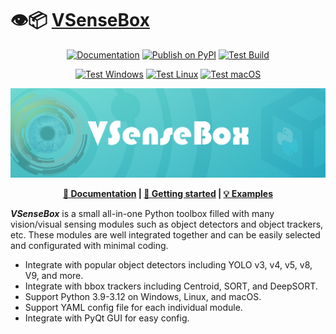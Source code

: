 # 👁️📦 [**VSenseBox**](https://github.com/rathaumons/vsensebox)

<div align="center">

[![Documentation](https://github.com/rathaumons/vsensebox/actions/workflows/documentation.yaml/badge.svg)](https://github.com/rathaumons/vsensebox/actions/workflows/documentation.yaml) [![Publish on PyPI](https://github.com/rathaumons/vsensebox/actions/workflows/publish_pypi.yaml/badge.svg)](https://github.com/rathaumons/vsensebox/actions/workflows/publish_pypi.yaml) [![Test Build](https://github.com/rathaumons/vsensebox/actions/workflows/test_build.yaml/badge.svg)](https://github.com/rathaumons/vsensebox/actions/workflows/test_build.yaml)

[![Test Windows](https://github.com/rathaumons/vsensebox/actions/workflows/test_windows.yaml/badge.svg)](https://github.com/rathaumons/vsensebox/actions/workflows/test_windows.yaml) [![Test Linux](https://github.com/rathaumons/vsensebox/actions/workflows/test_linux.yaml/badge.svg)](https://github.com/rathaumons/vsensebox/actions/workflows/test_linux.yaml) [![Test macOS](https://github.com/rathaumons/vsensebox/actions/workflows/test_macos.yaml/badge.svg)](https://github.com/rathaumons/vsensebox/actions/workflows/test_macos.yaml)

<img src="https://raw.githubusercontent.com/rathaROG/screenshot/master/VSenseBox/vsensebox.jpg"><br />

**[📗 Documentation](https://rathaumons.github.io/vsensebox/) | [🚀 Getting started](https://rathaumons.github.io/vsensebox/getstarted.html) | [💡 Examples](https://rathaumons.github.io/vsensebox/examples.html)**

</div>

***VSenseBox*** is a small all-in-one Python toolbox filled with many vision/visual sensing modules such as object detectors and object trackers, etc. These modules are well integrated together and can be easily selected and configurated with minimal coding.

* Integrate with popular object detectors including YOLO v3, v4, v5, v8, V9, and more.
* Integrate with bbox trackers including Centroid, SORT, and DeepSORT.
* Support Python 3.9-3.12 on Windows, Linux, and macOS.
* Support YAML config file for each individual module.
* Integrate with PyQt GUI for easy config.
